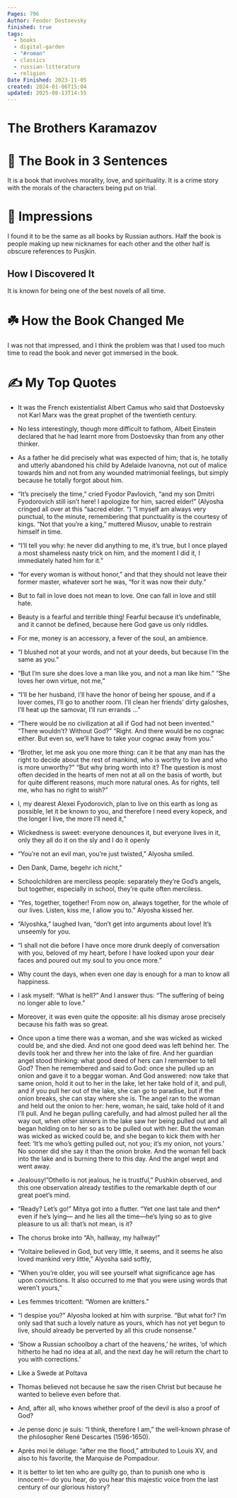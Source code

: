 ```yaml
---
Pages: 796
Author: Feodor Dostoevsky
finished: true
tags:
  - books
  - digital-garden
  - "#roman"
  - classics
  - russian-litterature
  - religion
Date Finished: 2023-11-05
created: 2024-01-06T15:04
updated: 2025-08-13T14:55
---
```

# The Brothers Karamazov


# 🚀 The Book in 3 Sentences

It is a book that involves morality, love, and spirituality. It is a crime story with the morals of the characters being put on trial. 
# 🎨 Impressions
I found it to be the same as all books by Russian authors. Half the book is people making up new nicknames for each other and the other half is obscure references to Pusjkin. 

## How I Discovered It
It is known for being one of the best novels of all time.

# ☘️ How the Book Changed Me
I was not that impressed, and I think the problem was that I used too much time to read the book and never got immersed in the book. 

# ✍️ My Top  Quotes

- It was the French existentialist Albert Camus who said that Dostoevsky not Karl Marx was the great prophet of the twentieth century.
 
- No less interestingly, though more difficult to fathom, Albeit Einstein declared that he had learnt more from Dostoevsky than from any other thinker.
 
- As a father he did precisely what was expected of him; that is, he totally and utterly abandoned his child by Adelaide Ivanovna, not out of malice towards him and not from any wounded matrimonial feelings, but simply because he totally forgot about him.
 
- “It’s precisely the time,” cried Fyodor Pavlovich, “and my son Dmitri Fyodorovich still isn’t here! I apologize for him, sacred elder!” (Alyosha cringed all over at this “sacred elder. “) “I myself am always very punctual, to the minute, remembering that punctuality is the courtesy of kings. “Not that you’re a king,” muttered Miusov, unable to restrain himself in time.
 
- “I’ll tell you why: he never did anything to me, it’s true, but I once played a most shameless nasty trick on him, and the moment I did it, I immediately hated him for it.”
 
- “for every woman is without honor,” and that they should not leave their former master, whatever sort he was, “for it was now their duty.”
 
- But to fall in love does not mean to love. One can fall in love and still hate.
 
- Beauty is a fearful and terrible thing! Fearful because it’s undefinable, and it cannot be defined, because here God gave us only riddles.
 
- For me, money is an accessory, a fever of the soul, an ambience.
 
- “I blushed not at your words, and not at your deeds, but because I’m the same as you.”
 
- “But I’m sure she does love a man like you, and not a man like him.” “She loves her own virtue, not me,”
 
- “I’ll be her husband, I’ll have the honor of being her spouse, and if a lover comes, I’ll go to another room. I’ll clean her friends’ dirty galoshes, I’ll heat up the samovar, I’ll run errands ...”
 
- “There would be no civilization at all if God had not been invented.” “There wouldn’t? Without God?” “Right. And there would be no cognac either. But even so, we’ll have to take your cognac away from you.”
 
- “Brother, let me ask you one more thing: can it be that any man has the right to decide about the rest of mankind, who is worthy to live and who is more unworthy?” “But why bring worth into it? The question is most often decided in the hearts of men not at all on the basis of worth, but for quite different reasons, much more natural ones. As for rights, tell me, who has no right to wish?”
 
- I, my dearest Alexei Fyodorovich, plan to live on this earth as long as possible, let it be known to you, and therefore I need every kopeck, and the longer I live, the more I’ll need it,”
 
- Wickedness is sweet: everyone denounces it, but everyone lives in it, only they all do it on the sly and I do it openly
 
- “You’re not an evil man, you’re just twisted,” Alyosha smiled.
 
- Den Dank, Dame, begehr ich nicht,”
 
- Schoolchildren are merciless people: separately they’re God’s angels, but together, especially in school, they’re quite often merciless.
 
- “Yes, together, together! From now on, always together, for the whole of our lives. Listen, kiss me, I allow you to.” Alyosha kissed her.
 
- “Alyoshka,” laughed Ivan, “don’t get into arguments about love! It’s unseemly for you.
 
- “I shall not die before I have once more drunk deeply of conversation with you, beloved of my heart, before I have looked upon your dear faces and poured out my soul to you once more.”
 
- Why count the days, when even one day is enough for a man to know all happiness.
 
- I ask myself: “What is hell?” And I answer thus: “The suffering of being no longer able to love.”
 
- Moreover, it was even quite the opposite: all his dismay arose precisely because his faith was so great.
 
- Once upon a time there was a woman, and she was wicked as wicked could be, and she died. And not one good deed was left behind her. The devils took her and threw her into the lake of fire. And her guardian angel stood thinking: what good deed of hers can I remember to tell God? Then he remembered and said to God: once she pulled up an onion and gave it to a beggar woman. And God answered: now take that same onion, hold it out to her in the lake, let her take hold of it, and pull, and if you pull her out of the lake, she can go to paradise, but if the onion breaks, she can stay where she is. The angel ran to the woman and held out the onion to her: here, woman, he said, take hold of it and I’ll pull. And he began pulling carefully, and had almost pulled her all the way out, when other sinners in the lake saw her being pulled out and all began holding on to her so as to be pulled out with her. But the woman was wicked as wicked could be, and she began to kick them with her feet: ‘It’s me who’s getting pulled out, not you; it’s my onion, not yours.’ No sooner did she say it than the onion broke. And the woman fell back into the lake and is burning there to this day. And the angel wept and went away.
 
- Jealousy!”Othello is not jealous, he is trustful,” Pushkin observed, and this one observation already testifies to the remarkable depth of our great poet’s mind.
 
- “Ready? Let’s go!” Mitya got into a flutter. “Yet one last tale and then* even if he’s lying— and he lies all the time—he’s lying so as to give pleasure to us all: that’s not mean, is it?
 
- The chorus broke into “Ah, hallway, my hallway!”
 
- “Voltaire believed in God, but very little, it seems, and it seems he also loved mankind very little,” Alyosha said softly,
 
- “When you’re older, you will see yourself what significance age has upon convictions. It also occurred to me that you were using words that weren’t yours,”
 
 
- Les femmes tricottent: “Women are knitters.”
 
- “I despise you?” Alyosha looked at him with surprise. “But what for? I’m only sad that such a lovely nature as yours, which has not yet begun to live, should already be perverted by all this crude nonsense.”
 
- ‘Show a Russian schoolboy a chart of the heavens,’ he writes, ‘of which hitherto he had no idea at all, and the next day he will return the chart to you with corrections.’
 
- Like a Swede at Poltava
 
- Thomas believed not because he saw the risen Christ but because he wanted to believe even before that.
 
- And, after all, who knows whether proof of the devil is also a proof of God?
 
 
- Je pense donc je suis: “I think, therefore I am,” the well-known phrase of the philosopher René Descartes (1596-1650).
 
- Après moi le déluge: “after me the flood,” attributed to Louis XV, and also to his favorite, the Marquise de Pompadour.
 
- It is better to let ten who are guilty go, than to punish one who is innocent— do you hear, do you hear this majestic voice from the last century of our glorious history?
 

